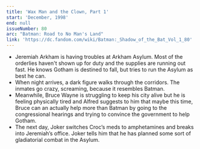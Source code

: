 ```yaml
---
title: 'Wax Man and the Clown, Part 1'
start: 'December, 1998'
end: null
issueNumber: 80
arc: "Batman: Road to No Man's Land"
link: 'https://dc.fandom.com/wiki/Batman:_Shadow_of_the_Bat_Vol_1_80'
---
```


- Jeremiah Arkham is having troubles at Arkham Asylum. Most of the orderlies haven't shown up for duty and the supplies are running out fast. He knows Gotham is destined to fall, but tries to run the Asylum as best he can.
- When night arrives, a dark figure walks through the corridors. The inmates go crazy, screaming, because it resembles Batman.
- Meanwhile, Bruce Wayne is struggling to keep his city alive but he is feeling physically tired and Alfred suggests to him that maybe this time, Bruce can an actually help more than Batman by going to the congressional hearings and trying to convince the government to help Gotham.
- The next day, Joker switches Croc’s meds to amphetamines and breaks into Jeremiah’s office. Joker tells him that he has planned some sort of gladiatorial combat in the Asylum.
